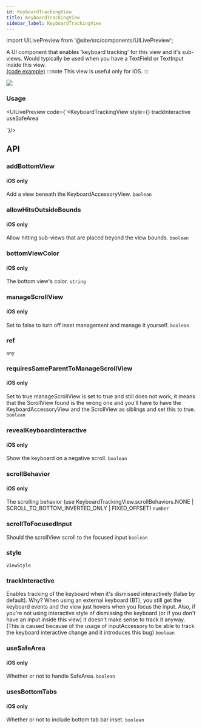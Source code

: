 ```yaml
---
id: KeyboardTrackingView
title: KeyboardTrackingView
sidebar_label: KeyboardTrackingView
---
```


import UILivePreview from '@site/src/components/UILivePreview';

A UI component that enables 'keyboard tracking' for this view and it's sub-views.
Would typically be used when you have a TextField or TextInput inside this view.  
[(code example)](https://github.com/wix/react-native-ui-lib/blob/master/demo/src/screens/nativeComponentScreens/KeyboardTrackingViewScreen.js)
:::note
This view is useful only for iOS.
:::
<div style={{display: 'flex', flexDirection: 'row', overflowX: 'auto', maxHeight: '500px', alignItems: 'center'}}><img style={{maxHeight: '420px'}} src={'https://github.com/wix/react-native-ui-lib/blob/master/demo/showcase/KeyboardTrackingView/KeyboardTrackingView.gif?raw=true'}/>

</div>

### Usage
<UILivePreview code={`<KeyboardTrackingView
 style={}
 trackInteractive
 useSafeArea
>
 
</KeyboardTrackingView>`}/>

## API
### addBottomView
#### iOS only
Add a view beneath the KeyboardAccessoryView.
`boolean ` 

### allowHitsOutsideBounds
#### iOS only
Allow hitting sub-views that are placed beyond the view bounds.
`boolean ` 

### bottomViewColor
#### iOS only
The bottom view's color.
`string ` 

### manageScrollView
#### iOS only
Set to false to turn off inset management and manage it yourself.
`boolean ` 

### ref

`any ` 

### requiresSameParentToManageScrollView
#### iOS only
Set to true manageScrollView is set to true and still does not work,
it means that the ScrollView found is the wrong one and you'll have
to have the KeyboardAccessoryView and the ScrollView as siblings
and set this to true.
`boolean ` 

### revealKeyboardInteractive
#### iOS only
Show the keyboard on a negative scroll.
`boolean ` 

### scrollBehavior
#### iOS only
The scrolling behavior (use KeyboardTrackingView.scrollBehaviors.NONE | SCROLL_TO_BOTTOM_INVERTED_ONLY | FIXED_OFFSET)
`number ` 

### scrollToFocusedInput
Should the scrollView scroll to the focused input
`boolean ` 

### style

`ViewStyle ` 

### trackInteractive
Enables tracking of the keyboard when it's dismissed interactively (false by default).
Why? When using an external keyboard (BT),
you still get the keyboard events and the view just hovers when you focus the input.
Also, if you're not using interactive style of dismissing the keyboard
(or if you don't have an input inside this view) it doesn't make sense to track it anyway.
(This is caused because of the usage of inputAccessory to be able to track the keyboard interactive change and it introduces this bug)
`boolean ` 

### useSafeArea
#### iOS only
Whether or not to handle SafeArea.
`boolean ` 

### usesBottomTabs
#### iOS only
Whether or not to include bottom tab bar inset.
`boolean ` 


